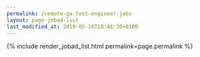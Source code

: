 ```yaml
---
permalink: /remote-qa-test-engineer-jobs
layout: page-jobad-list
last_modified_at: 2019-02-16T18:46:30+0100
---
```

{% include render_jobad_list.html permalink=page.permalink %}

